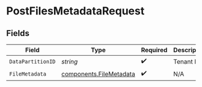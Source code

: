 # PostFilesMetadataRequest


## Fields

| Field                                                              | Type                                                               | Required                                                           | Description                                                        |
| ------------------------------------------------------------------ | ------------------------------------------------------------------ | ------------------------------------------------------------------ | ------------------------------------------------------------------ |
| `DataPartitionID`                                                  | *string*                                                           | :heavy_check_mark:                                                 | Tenant Id                                                          |
| `FileMetadata`                                                     | [components.FileMetadata](../../models/components/filemetadata.md) | :heavy_check_mark:                                                 | N/A                                                                |